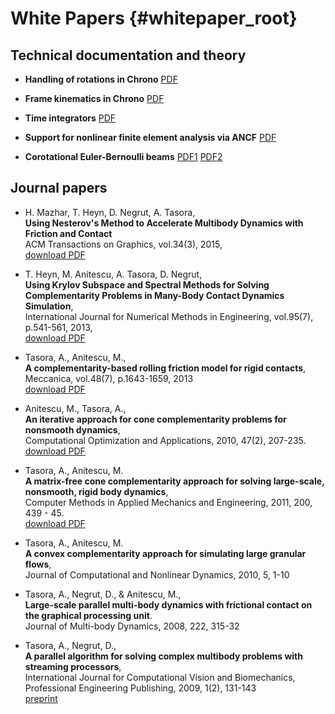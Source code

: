 White Papers {#whitepaper_root}
==========================

## Technical documentation and theory

- **Handling of rotations in Chrono**
  [PDF](http://www.projectchrono.org/assets/white_papers/ChronoCore/rotations.pdf)

- **Frame kinematics in Chrono** 
  [PDF](http://www.projectchrono.org/assets/white_papers/ChronoCore/frame_kinematics.pdf)

- **Time integrators** 
  [PDF](http://www.projectchrono.org/assets/white_papers/ChronoCore/integrator.pdf)
  
- **Support for nonlinear finite element analysis via ANCF** 
  [PDF](http://www.projectchrono.org/assets/white_papers/FEA/WP_ANCF.pdf)
  
- **Corotational Euler-Bernoulli beams** 
  [PDF1](http://www.projectchrono.org/assets/white_papers/FEA/euler_beams.pdf)   [PDF2](http://www.projectchrono.org/assets/white_papers/FEA/WhitePaper_Co-rotational.pdf)


## Journal papers

- H. Mazhar, T. Heyn, D. Negrut, A. Tasora,  <br>
  **Using Nesterov's Method to Accelerate Multibody Dynamics with Friction and Contact** <br>
  ACM Transactions on Graphics, vol.34(3), 2015,  <br>
  [download PDF](http://dx.doi.org/10.1145/2735627)

- T. Heyn, M. Anitescu, A. Tasora, D. Negrut,   <br>
  **Using Krylov Subspace and Spectral Methods for Solving Complementarity Problems in Many-Body Contact Dynamics Simulation**, <br>
  International Journal for Numerical Methods in Engineering, vol.95(7), p.541-561, 2013,  <br>
  [download PDF](http://www.chronoengine.info/tasora/pubblicazioni/IJNME_2012_preprint.pdf)

- Tasora, A., Anitescu, M., <br>
  **A complementarity-based rolling friction model for rigid contacts**,  <br>
  Meccanica, vol.48(7), p.1643-1659, 2013  <br>
  [download PDF](http://www.mcs.anl.gov/~anitescu/PUBLICATIONS/2012/TasoraAnitescu2012RollingComplementarity.pdf)

- Anitescu, M., Tasora, A., <br>
  **An iterative approach for cone complementarity problems for nonsmooth dynamics**,  <br>
  Computational Optimization and Applications, 2010, 47(2), 207-235.  <br>
  [download PDF](http://www.mcs.anl.gov/uploads/cels/papers/P1413.pdf)

- Tasora, A., Anitescu, M. <br>
  **A matrix-free cone complementarity approach for solving large-scale, nonsmooth, rigid body dynamics**,  <br>
  Computer Methods in Applied Mechanics and Engineering, 2011, 200, 439 - 45.  <br>
  [download PDF](http://www.mcs.anl.gov/~anitescu/PUBLICATIONS/2010/preprint_TASORA_ANITESCU_COMP.pdf)

- Tasora, A., Anitescu, M. <br>
  **A convex complementarity approach for simulating large granular flows**,  <br>
  Journal of Computational and Nonlinear Dynamics, 2010, 5, 1-10 

- Tasora, A., Negrut, D., & Anitescu, M., <br>
  **Large-scale parallel multi-body dynamics with frictional contact on the graphical processing unit**. <br>
  Journal of Multi-body Dynamics, 2008, 222, 315-32

- Tasora, A., Negrut, D., <br>
  **A parallel algorithm for solving complex multibody problems with streaming processors**,  <br>
  International Journal for Computational Vision and Biomechanics, Professional Engineering Publishing, 2009, 1(2), 131-143   <br>
  [preprint](http://ied.unipr.it/tasora/pubblicazioni/paper_IJCV.pdf)

